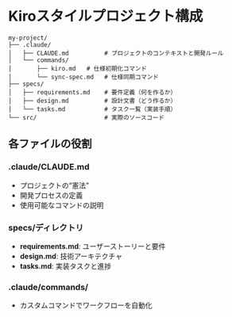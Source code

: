 # Kiroスタイルプロジェクト構成

```
my-project/
├── .claude/
│   ├── CLAUDE.md          # プロジェクトのコンテキストと開発ルール
│   └── commands/
│       ├── kiro.md   # 仕様初期化コマンド
│       └── sync-spec.md   # 仕様同期コマンド
├── specs/
│   ├── requirements.md    # 要件定義（何を作るか）
│   ├── design.md          # 設計文書（どう作るか）
│   └── tasks.md           # タスク一覧（実装手順）
└── src/                   # 実際のソースコード
```

## 各ファイルの役割

### .claude/CLAUDE.md
- プロジェクトの“憲法”
- 開発プロセスの定義
- 使用可能なコマンドの説明

### specs/ディレクトリ
- **requirements.md**: ユーザーストーリーと要件
- **design.md**: 技術アーキテクチャ
- **tasks.md**: 実装タスクと進捗

### .claude/commands/
- カスタムコマンドでワークフローを自動化
